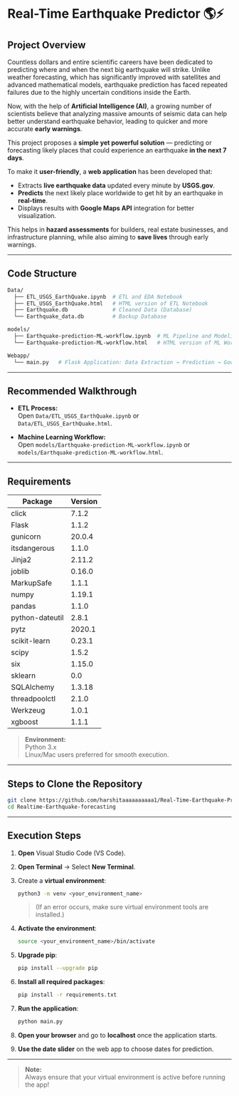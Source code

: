 

# Real-Time Earthquake Predictor 🌎⚡

## **Project Overview**

Countless dollars and entire scientific careers have been dedicated to predicting where and when the next big earthquake will strike. Unlike weather forecasting, which has significantly improved with satellites and advanced mathematical models, earthquake prediction has faced repeated failures due to the highly uncertain conditions inside the Earth.

Now, with the help of **Artificial Intelligence (AI)**, a growing number of scientists believe that analyzing massive amounts of seismic data can help better understand earthquake behavior, leading to quicker and more accurate **early warnings**.  

This project proposes a **simple yet powerful solution** — predicting or forecasting likely places that could experience an earthquake **in the next 7 days**.  

To make it **user-friendly**, a **web application** has been developed that:
- Extracts **live earthquake data** updated every minute by **USGS.gov**.
- **Predicts** the next likely place worldwide to get hit by an earthquake in **real-time**.
- Displays results with **Google Maps API** integration for better visualization.

This helps in **hazard assessments** for builders, real estate businesses, and infrastructure planning, while also aiming to **save lives** through early warnings.

---

## **Code Structure**

```bash
Data/    
  ├── ETL_USGS_EarthQuake.ipynb  # ETL and EDA Notebook
  ├── ETL_USGS_EarthQuake.html   # HTML version of ETL Notebook
  ├── Earthquake.db              # Cleaned Data (Database)
  └── Earthquake_data.db         # Backup Database

models/
  ├── Earthquake-prediction-ML-workflow.ipynb  # ML Pipeline and Modeling
  └── Earthquake-prediction-ML-workflow.html   # HTML version of ML Workflow

Webapp/
  └── main.py   # Flask Application: Data Extraction → Prediction → Google Maps Conversion
```

---

## **Recommended Walkthrough**
- **ETL Process:**  
  Open `Data/ETL_USGS_EarthQuake.ipynb` or `Data/ETL_USGS_EarthQuake.html`.
  
- **Machine Learning Workflow:**  
  Open `models/Earthquake-prediction-ML-workflow.ipynb` or `models/Earthquake-prediction-ML-workflow.html`.

---

## **Requirements**

| Package            | Version |
|--------------------|---------|
| click              | 7.1.2   |
| Flask              | 1.1.2   |
| gunicorn           | 20.0.4  |
| itsdangerous       | 1.1.0   |
| Jinja2             | 2.11.2  |
| joblib             | 0.16.0  |
| MarkupSafe         | 1.1.1   |
| numpy              | 1.19.1  |
| pandas             | 1.1.0   |
| python-dateutil    | 2.8.1   |
| pytz               | 2020.1  |
| scikit-learn       | 0.23.1  |
| scipy              | 1.5.2   |
| six                | 1.15.0  |
| sklearn            | 0.0     |
| SQLAlchemy         | 1.3.18  |
| threadpoolctl      | 2.1.0   |
| Werkzeug           | 1.0.1   |
| xgboost            | 1.1.1   |

> **Environment:**  
> Python 3.x  
> Linux/Mac users preferred for smooth execution.

---

## **Steps to Clone the Repository**

```bash
git clone https://github.com/harshitaaaaaaaaaa1/Real-Time-Earthquake-Predictor.git
cd Realtime-Earthquake-forecasting
```

---

## **Execution Steps**

1. **Open** Visual Studio Code (VS Code).
2. **Open Terminal** → Select **New Terminal**.
3. Create a **virtual environment**:
   ```bash
   python3 -m venv <your_environment_name>
   ```
   > (If an error occurs, make sure virtual environment tools are installed.)
4. **Activate the environment**:
   ```bash
   source <your_environment_name>/bin/activate
   ```
5. **Upgrade pip**:
   ```bash
   pip install --upgrade pip
   ```
6. **Install all required packages**:
   ```bash
   pip install -r requirements.txt
   ```
7. **Run the application**:
   ```bash
   python main.py
   ```
8. **Open your browser** and go to **localhost** once the application starts.

9. **Use the date slider** on the web app to choose dates for prediction.

---

> **Note:**  
> Always ensure that your virtual environment is active before running the app!

